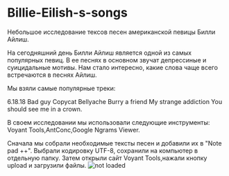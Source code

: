 # Billie-Eilish-s-songs
Небольшое исследование тексов песен американской певицы Билли Айлиш.

На сегодняшний день Билли Айлиш является одной из самых популярных певиц. В ее песнях в основном звучат депрессиные и суицидальные мотивы. Нам стало интересно, какие слова чаще всего встречаются в песнях Айлиш. 

Мы взяли самые популярные треки:

6.18.18
Bad guy
Copycat
Bellyache
Burry a friend 
My strange addiction
You should see me in a crown.

  В своем исследовании мы использовали следующие инструменты: Voyant Tools,AntConc,Google Ngrams Viewer.
  
  Сначала мы собрали необходимые тексты песен и добавили их в "Note pad ++". Выбрали кодировку UTF-8, сохранили на компьютер в отдельную папку. Затем открыли сайт Voyant Tools,нажали кнопку upload и загрузили файлы.
![not loaded](https://pp.userapi.com/c850336/v850336186/15dea7/_ai5hrWkQEE.jpg)
